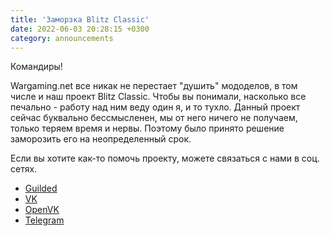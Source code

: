 ```yaml
---
title: 'Заморзка Blitz Classic'
date: 2022-06-03 20:28:15 +0300
category: announcements
---
```

<p style="display: none">Прощаемся с создателем старых звуков всего и встречаем нового.</p>

Командиры!

Wargaming.net все никак не перестает "душить" мододелов, в том числе и наш проект Blitz Classic. Чтобы вы понимали, насколько все печально - работу над ним веду один я, и то тухло. Данный проект сейчас буквально бессмысленен, мы от него ничего не получаем, только теряем время и нервы. Поэтому было принято решение заморозить его на неопределенный срок.

Если вы хотите как-то помочь проекту, можете связаться с нами в соц. сетях.

- [Guilded](https://www.guilded.gg/i/kgNAXxV2)
- [VK](https://vk.com/mr.bendy)
- [OpenVK](https://openvk.su/mrb)
- [Telegram](https://t.me/mr_bendy)